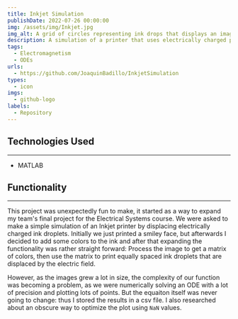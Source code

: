 ```yaml
---
title: Inkjet Simulation
publishDate: 2022-07-26 00:00:00
img: /assets/img/Inkjet.jpg
img_alt: A grid of circles representing ink drops that displays an image of Rick Astley. 
description: A simulation of a printer that uses electrically charged plates to displace ink droplets as desired, it was done using numerical methods to solve an ODE. 
tags:
  - Electromagnetism
  - ODEs
urls:
  - https://github.com/JoaquinBadillo/InkjetSimulation
types:
  - icon
imgs:
  - github-logo
labels:
  - Repository
---
```


## Technologies Used

---

* MATLAB

## Functionality

---

This project was unexpectedly fun to make, it started as a way to expand my team's final project for the Electrical Systems course. We were asked to make a simple simulation of an Inkjet printer by displacing electrically charged ink droplets. Initially we just printed a smiley face, but afterwards I decided to add some colors to the ink and after that expanding the functionality was rather straight forward: Process the image to get a matrix of colors, then use the matrix to print equally spaced ink droplets that are displaced by the electric field.

However, as the images grew a lot in size, the complexity of our function was becoming a problem, as we were numerically solving an ODE with a lot of precision and plotting lots of points. But the equaiton itself was never going to change: thus I stored the results in a csv file. I also researched about an obscure way to optimize the plot using `NaN` values.
